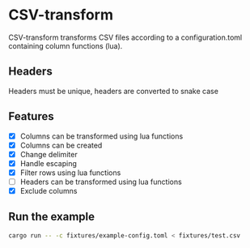 # CSV-transform

CSV-transform transforms CSV files according to a configuration.toml containing column functions (lua).

## Headers
Headers must be unique, headers are converted to snake case

## Features
- [x] Columns can be transformed using lua functions 
- [X]  Columns can be created
- [X] Change delimiter
- [X] Handle escaping
- [X] Filter rows using lua functions
- [ ] Headers can be transformed using lua functions
- [X] Exclude columns

## Run the example
```bash
cargo run -- -c fixtures/example-config.toml < fixtures/test.csv
```
